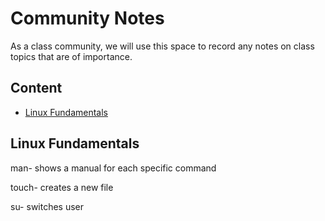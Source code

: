 # Community Notes

As a class community, we will use this space to record any notes on class topics that are of importance.

## Content

* [Linux Fundamentals](#linux-fundamentals)


## Linux Fundamentals

man- shows a manual for each specific command

touch- creates a new file

su- switches user
